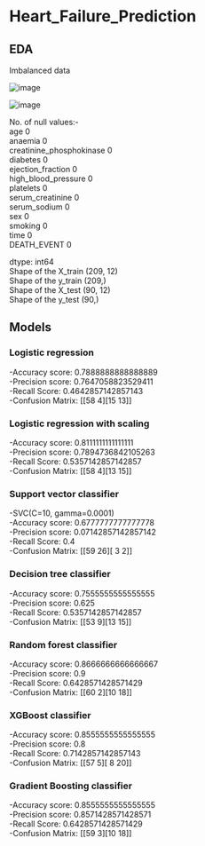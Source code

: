 # Heart_Failure_Prediction

## EDA

Imbalanced data



![image](https://user-images.githubusercontent.com/77159058/196044582-bf448d5f-f147-4ae5-8695-5ea76254021a.png)


![image](https://user-images.githubusercontent.com/77159058/196044156-9a70c8f9-a247-4f0a-a069-1c1b8f0caea0.png)

No. of null values:-   
age                         0  
anaemia                     0  
creatinine_phosphokinase    0  
diabetes                    0  
ejection_fraction           0  
high_blood_pressure         0  
platelets                   0  
serum_creatinine            0  
serum_sodium                0  
sex                         0  
smoking                     0  
time                        0  
DEATH_EVENT                 0  
  
dtype: int64  
Shape of the X_train (209, 12)  
Shape of the y_train (209,)  
Shape of the X_test (90, 12)  
Shape of the y_test (90,)  
  
  
## Models


### Logistic regression

-Accuracy score: 0.7888888888888889  
-Precision score: 0.7647058823529411  
-Recall Score: 0.4642857142857143  
-Confusion Matrix: [[58  4][15 13]]  


### Logistic regression with scaling

-Accuracy score: 0.8111111111111111  
-Precision score: 0.7894736842105263  
-Recall Score: 0.5357142857142857  
-Confusion Matrix: [[58  4][13 15]]  


### Support vector classifier

-SVC(C=10, gamma=0.0001)  
-Accuracy score: 0.6777777777777778  
-Precision score: 0.07142857142857142  
-Recall Score: 0.4  
-Confusion Matrix: [[59 26][ 3  2]]  


### Decision tree classifier

-Accuracy score: 0.7555555555555555  
-Precision score: 0.625  
-Recall Score: 0.5357142857142857  
-Confusion Matrix: [[53  9][13 15]]  


### Random forest classifier  

-Accuracy score: 0.8666666666666667  
-Precision score: 0.9  
-Recall Score: 0.6428571428571429  
-Confusion Matrix: [[60  2][10 18]]  


### XGBoost classifier  

-Accuracy score: 0.8555555555555555  
-Precision score: 0.8  
-Recall Score: 0.7142857142857143  
-Confusion Matrix: [[57  5][ 8 20]]  


### Gradient Boosting classifier  

-Accuracy score: 0.8555555555555555  
-Precision score: 0.8571428571428571  
-Recall Score: 0.6428571428571429  
-Confusion Matrix: [[59  3][10 18]]  
